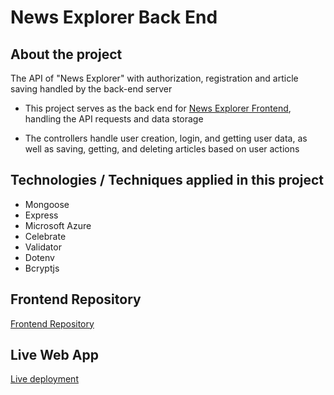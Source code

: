 # News Explorer Back End

## About the project

The API of "News Explorer" with authorization, registration and article saving handled by the back-end server

- This project serves as the back end for [News Explorer Frontend](https://github.com/nitzanye/news-explorer-frontend), handling the API requests and data storage

- The controllers handle user creation, login, and getting user data, as well as saving, getting, and deleting articles based on user actions

## Technologies / Techniques applied in this project

-	Mongoose
-	Express
-	Microsoft Azure
-	Celebrate
-	Validator
-	Dotenv
-	Bcryptjs

## Frontend Repository

[Frontend Repository](https://github.com/nitzanye/news-explorer-frontend)

## Live Web App

[Live deployment](https://www.news-nitzan.students.nomoredomainssbs.ru/)
